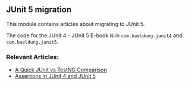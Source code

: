 ## JUnit 5 migration

This module contains articles about migrating to JUnit 5.

The code for the JUnit 4 - JUnit 5 E-book is in `com.baeldung.junit4` and `com.baeldung.junit5`.

### Relevant Articles:

- [A Quick JUnit vs TestNG Comparison](https://www.baeldung.com/junit-vs-testng)
- [Assertions in JUnit 4 and JUnit 5](https://www.baeldung.com/junit-assertions)
